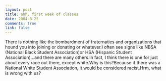 ```yaml
--- 
layout: post
title: ahh, first week of classes
date: 2004-8-25
comments: true
link: false
---
```

<div style="clear:both;"></div>There is nothing like the bombardment of fraternaties and organizations that hound you into joining or donating or whatever.I often see signs like NBSA (National Black Student Association)or HSA (Hispanic Student Association)...and there are many others.In fact, I think there is one for just about every race out there, except white.Why is this?Because if there was a National White Student Association, it would be considered racist.Hrm, what is wrong with us?<br /><div style="clear:both; padding-bottom: 0.25em;"></div>
